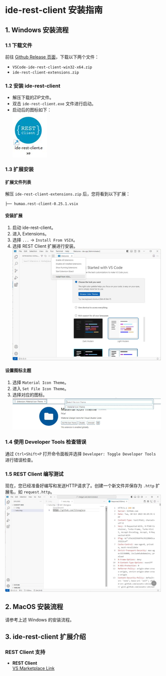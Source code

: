 # ide-rest-client 安装指南

## 1. Windows 安装流程

### 1.1 下载文件
前往 [Github Release 页面](https://github.com/ppntai/vscode-ide/releases/)，下载以下两个文件：
- `VSCode-ide-rest-client-win32-x64.zip`
- `ide-rest-client-extensions.zip`

### 1.2 安装 ide-rest-client
- 解压下载的ZIP文件。
- 双击 `ide-rest-client.exe` 文件进行启动。
- 启动后的图标如下：  
![IDE REST Client 图标](/08_ide-rest-client/01_install_files/2.jpg)

### 1.3 扩展安装

#### 扩展文件列表
解压 `ide-rest-client-extensions.zip` 后，您将看到以下扩展：
```
├── humao.rest-client-0.25.1.vsix
```

#### 安装扩展
1. 启动 ide-rest-client。
2. 进入 Extensions。
3. 选择 `...` → `Install From VSIX`。
4. 选择 REST Client 扩展进行安装。  
![扩展安装图示](/01_ide-cpp/01/1.jpg)

#### 设置图标主题
1. 选择 `Material Icon Theme`。
2. 进入 `Set File Icon Theme`。
3. 选择对应的图标。  
![图标选择](/02_ide-java/01/3.jpg)

### 1.4 使用 Developer Tools 检查错误
通过 `Ctrl+Shift+P` 打开命令面板并选择 `Developer: Toggle Developer Tools` 进行错误检查。

### 1.5 REST Client 编写测试
现在，您已经准备好编写和发送HTTP请求了。创建一个新文件并保存为 `.http` 扩展名，如 `request.http`。  
![REST Client 测试](/08_ide-rest-client/01_install_files/1.jpg)

## 2. MacOS 安装流程
请参考上述 Windows 的安装流程。

## 3. ide-rest-client 扩展介绍

### REST Client 支持
- **REST Client**  
  [VS Marketplace Link](https://marketplace.visualstudio.com/items?itemName=humao.rest-client)